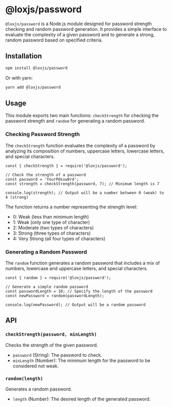 # @loxjs/password

`@loxjs/password` is a Node.js module designed for password strength checking and random password generation. It provides a simple interface to evaluate the complexity of a given password and to generate a strong, random password based on specified criteria.

## Installation

```sh
npm install @loxjs/password
```

Or with yarn:

```sh
yarn add @loxjs/password
```

## Usage

This module exports two main functions: `checkStrength` for checking the password strength and `random` for generating a random password.

### Checking Password Strength

The `checkStrength` function evaluates the complexity of a password by analyzing its composition of numbers, uppercase letters, lowercase letters, and special characters.

```
const { checkStrength } = require('@loxjs/password');

// Check the strength of a password
const password = 'YourP@ssw0rd';
const strength = checkStrength(password, 7); // Minimum length is 7

console.log(strength); // Output will be a number between 0 (weak) to 4 (strong)
```

The function returns a number representing the strength level:

- 0: Weak (less than minimum length)
- 1: Weak (only one type of character)
- 2: Moderate (two types of characters)
- 3: Strong (three types of characters)
- 4: Very Strong (all four types of characters)

### Generating a Random Password

The `random` function generates a random password that includes a mix of numbers, lowercase and uppercase letters, and special characters.

```
const { random } = require('@loxjs/password');

// Generate a simple random password
const passwordLength = 10; // Specify the length of the password
const newPassword = random(passwordLength);

console.log(newPassword); // Output will be a random password
```

## API

### `checkStrength(password, minLength)`

Checks the strength of the given password.

- `password` (String): The password to check.
- `minLength` (Number): The minimum length for the password to be considered not weak.

### `random(length)`

Generates a random password.

- `length` (Number): The desired length of the generated password.
